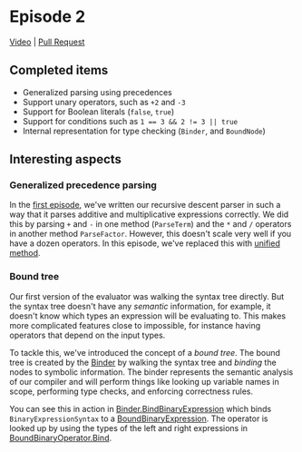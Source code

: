 # Episode 2

[Video](https://www.youtube.com/watch?v=3XM9vUGduhk&list=PLRAdsfhKI4OWNOSfS7EUu5GRAVmze1t2y&t=1043s&index=3) |
[Pull Request](https://github.com/terrajobst/minsk/pull/2)

## Completed items

* Generalized parsing using precedences
* Support unary operators, such as `+2` and `-3`
* Support for Boolean literals (`false`, `true`)
* Support for conditions such as `1 == 3 && 2 != 3 || true`
* Internal representation for type checking (`Binder`, and `BoundNode`)

## Interesting aspects

### Generalized precedence parsing

In the [first episode](episode-01.md), we've written our recursive descent
parser in such a way that it parses additive and multiplicative expressions
correctly. We did this by parsing `+` and `-` in one method (`ParseTerm`) and
the `*` and `/` operators in another method `ParseFactor`. However, this doesn't
scale very well if you have a dozen operators. In this episode, we've replaced
this with [unified method][precedence-parsing].

[precedence-parsing]: https://github.com/terrajobst/minsk/blob/b9e0a3f8858b410ead4afbc3e165c316a628208e/mc/CodeAnalysis/Syntax/Parser.cs#L69-L96

### Bound tree

Our first version of the evaluator was walking the syntax tree directly. But the
syntax tree doesn't have any *semantic* information, for example, it doesn't
know which types an expression will be evaluating to. This makes more
complicated features close to impossible, for instance having operators that
depend on the input types.

To tackle this, we've introduced the concept of a *bound tree*. The bound tree
is created by the [Binder][binder] by walking the syntax tree and *binding* the
nodes to symbolic information. The binder represents the semantic analysis of
our compiler and will perform things like looking up variable names in scope,
performing type checks, and enforcing correctness rules.

You can see this in action in [Binder.BindBinaryExpression][bind-binary] which
binds `BinaryExpressionSyntax` to a [BoundBinaryExpression][bound-binary]. The
operator is looked up by using the types of the left and right expressions in
[BoundBinaryOperator.Bind][bind-binary-op].

[binder]: https://github.com/terrajobst/minsk/blob/9fa4ecb5347575cd5699afb659074c76f3f2e0fa/mc/CodeAnalysis/Binding/Binder.cs
[bind-binary]: https://github.com/terrajobst/minsk/blob/9fa4ecb5347575cd5699afb659074c76f3f2e0fa/mc/CodeAnalysis/Binding/Binder.cs#L48-L60
[bound-binary]: https://github.com/terrajobst/minsk/blob/9fa4ecb5347575cd5699afb659074c76f3f2e0fa/mc/CodeAnalysis/Binding/BoundBinaryExpression.cs#L5-L18
[bind-binary-op]: https://github.com/terrajobst/minsk/blob/9fa4ecb5347575cd5699afb659074c76f3f2e0fa/mc/CodeAnalysis/Binding/BoundBinaryOperator.cs#L50-L59
